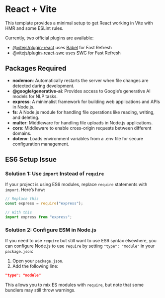 # React + Vite

This template provides a minimal setup to get React working in Vite with HMR and some ESLint rules.

Currently, two official plugins are available:

- [@vitejs/plugin-react](https://github.com/vitejs/vite-plugin-react/blob/main/packages/plugin-react/README.md) uses [Babel](https://babeljs.io/) for Fast Refresh
- [@vitejs/plugin-react-swc](https://github.com/vitejs/vite-plugin-react-swc) uses [SWC](https://swc.rs/) for Fast Refresh

## Packages Required

- **nodemon**: Automatically restarts the server when file changes are detected during development.
- **@google/generative-ai**: Provides access to Google’s generative AI models for NLP tasks.
- **express**: A minimalist framework for building web applications and APIs in Node.js.
- **fs**: A Node.js module for handling file operations like reading, writing, and deleting.
- **multer**: Middleware for handling file uploads in Node.js applications.
- **cors**: Middleware to enable cross-origin requests between different domains.
- **dotenv**: Loads environment variables from a .env file for secure configuration management.

## ES6 Setup Issue

### Solution 1: Use `import` Instead of `require`

If your project is using ES6 modules, replace `require` statements with `import`. Here’s how:

```javascript
// Replace this
const express = require("express");

// With this
import express from "express";
```

### Solution 2: Configure ESM in Node.js

If you need to use `require` but still want to use ES6 syntax elsewhere, you can configure Node.js to use `require` by setting `"type": "module"` in your `package.json`:

1. Open your `package.json`.
2. Add the following line:

```json
"type": "module"
```

This allows you to mix ES modules with `require`, but note that some bundlers may still throw warnings.
